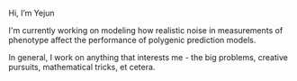 Hi, I’m Yejun

I'm currently working on modeling how realistic noise in measurements of phenotype affect the performance of polygenic prediction models.

In general, I work on anything that interests me - the big problems, creative pursuits, mathematical tricks, et cetera. 



